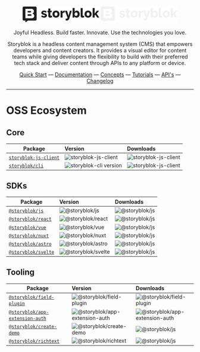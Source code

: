 
<div align="center">

![Storyblok ImagoType](./public/storyblok-imagotype-dark.svg#gh-light-mode-only)
![Storyblok ImagoType](./public/storyblok-imagotype-light.svg#gh-dark-mode-only)

</div>

<p align="center">
Joyful Headless. Build faster. Innovate. Use the technologies you love.
<p>

<p align="center">
Storyblok is a headless content management system (CMS) that empowers developers and content creators. It provides a visual editor for content teams while giving developers the flexibility to build with their preferred tech stack and deliver content through APIs to any platform or device.
<p>

<div align="center">
  <a href="https://www.storyblok.com/technologies">Quick Start</a> —
  <a href="https://www.storyblok.com/docs/">Documentation</a> —
  <a href="https://www.storyblok.com/docs/concepts/">Concepts</a> —
  <a href="https://www.storyblok.com/tutorials">Tutorials</a> —
  <a href="https://www.storyblok.com/docs/api">API's</a> —
  <a href="https://www.storyblok.com/changelog">Changelog</a>
</div>


---

# OSS Ecosystem

## Core

| Package                     | Version                                                                                            | Downloads                                                                             |
| --------------------------- | :------------------------------------------------------------------------------------------------- | :------------------------------------------------------------------------------------- |
| [`storyblok-js-client` ](https://github.com/storyblok/storyblok-js-client)     | ![storyblok-js-client](https://img.shields.io/npm/v/storyblok-js-client/latest.svg?label=%20&color=f1e05a)    |  ![storyblok-js-client](https://img.shields.io/npm/dm/storyblok-js-client.svg?label=%20&color=f1e05a) |    
| [`storyblok/cli`](https://github.com/storyblok/storyblok-cli)    | ![storyblok-cli version](https://img.shields.io/npm/v/storyblok/latest.svg?label=%20&color=09b3af) | ![storyblok-js-client](https://img.shields.io/npm/dm/storyblok.svg?label=%20&color=09b3af)  |

## SDKs

| Package                                                               | Version                                                                                                            | Downloads                                                                                    |
|-----------------------------------------------------------------------|:-------------------------------------------------------------------------------------------------------------------|:---------------------------------------------------------------------------------------------|
| [`@storyblok/js` ](https://github.com/storyblok/storyblok-js)         | ![@storyblok/js](https://img.shields.io/npm/v/@storyblok/js/latest.svg?label=%20&color=f1e05a)                     | ![@storyblok/js](https://img.shields.io/npm/dm/@storyblok/js.svg?label=%20&color=f1e05a)     |
| [`@storyblok/react` ](https://github.com/storyblok/storyblok-react)   | ![@storyblok/react](https://img.shields.io/npm/v/@storyblok/react/latest.svg?label=%20&color=34495E&logo=react)    | ![@storyblok/js](https://img.shields.io/npm/dm/@storyblok/react.svg?label=%20&color=34495E)  |  
| [`@storyblok/vue` ](https://github.com/storyblok/storyblok-vue)       | ![@storyblok/vue](https://img.shields.io/npm/v/@storyblok/vue/latest.svg?label=%20&color=34495E&logo=vue.js)       | ![@storyblok/js](https://img.shields.io/npm/dm/@storyblok/vue.svg?label=%20&color=34495E)    |
| [`@storyblok/nuxt` ](https://github.com/storyblok/storyblok-nuxt)     | ![@storyblok/nuxt](https://img.shields.io/npm/v/@storyblok/nuxt/latest.svg?label=%20&color=34495E&logo=nuxt.js)    | ![@storyblok/js](https://img.shields.io/npm/dm/@storyblok/nuxt.svg?label=%20&color=34495E)   |
| [`@storyblok/astro` ](https://github.com/storyblok/storyblok-astro)   | ![@storyblok/astro](https://img.shields.io/npm/v/@storyblok/astro/latest.svg?label=%20&color=34495E&logo=astro)    | ![@storyblok/js](https://img.shields.io/npm/dm/@storyblok/astro.svg?label=%20&color=34495E)  |
| [`@storyblok/svelte` ](https://github.com/storyblok/storyblok-svelte) | ![@storyblok/svelte](https://img.shields.io/npm/v/@storyblok/svelte/latest.svg?label=%20&color=f4f4f4&logo=svelte) | ![@storyblok/js](https://img.shields.io/npm/dm/@storyblok/svelte.svg?label=%20&color=f4f4f4) |


## Tooling

| Package                                                                                                                             | Version                                                                                                                        | Downloads                                                                                                                |
|-------------------------------------------------------------------------------------------------------------------------------------|:-------------------------------------------------------------------------------------------------------------------------------|:-------------------------------------------------------------------------------------------------------------------------|
| [`@storyblok/field-plugin` ](https://github.com/storyblok/field-plugin)                                                             | ![@storyblok/field-plugin](https://img.shields.io/npm/v/@storyblok/field-plugin/latest.svg?label=%20&color=09b3af)             | ![@storyblok/field-plugin](https://img.shields.io/npm/dm/@storyblok/field-plugin.svg?label=%20&color=09b3af)             |
| [`@storyblok/app-extension-auth` ](https://github.com/storyblok/app-extension-auth) | ![@storyblok/app-extension-auth](https://img.shields.io/npm/v/@storyblok/app-extension-auth/latest.svg?label=%20&color=09b3af) | ![@storyblok/app-extension-auth](https://img.shields.io/npm/dm/@storyblok/app-extension-auth.svg?label=%20&color=09b3af) |
| [`@storyblok/create-demo` ](https://github.com/storyblok/storyblok-create-demo) | ![@storyblok/create-demo](https://img.shields.io/npm/v/@storyblok/create-demo/latest.svg?label=%20&color=09b3af)               | ![@storyblok/js](https://img.shields.io/npm/dm/@storyblok/create-demo.svg?label=%20&color=09b3af)                        |
| [`@storyblok/richtext` ](https://github.com/storyblok/richtext)                                                                     | ![@storyblok/richtext](https://img.shields.io/npm/v/@storyblok/richtext/latest.svg?label=%20&color=09b3af)                     | ![@storyblok/js](https://img.shields.io/npm/dm/@storyblok/richtext.svg?label=%20&color=09b3af)                           |
